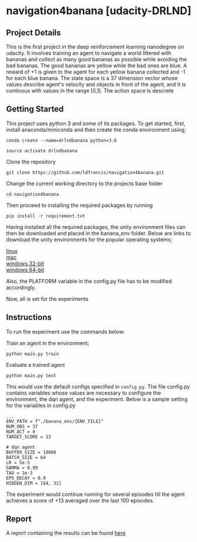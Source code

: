 # navigation4banana [udacity-DRLND]
## Project Details
This is the first project in the deep reinforcement learning nanodegree on udacity. It involves training an agent to navigate a world littered with bananas and collect as many good bananas as possible while avoiding the bad bananas. The good bananas are yellow while the bad ones are blue.
A reward of +1 is given to the agent for each yellow banana collected and -1 for each blue banana.
The state space is a 37 dimension vector whose values describe agent's velocity and objects in front of the agent, and It is continous with values in the range [0,1]. The action space is descrete
## Getting Started
This project uses python 3 and some of its packages. To get started, first, install anaconda/miniconda  and then create the conda environment using;

```conda create --name=drlndbanana python=3.6```

```source activate drlndbanana```

Clone the repository

```git clone https://github.com/ldfrancis/navigation4banana.git```

Change the current working directory to the projects base folder

```cd navigation4banana```

Then proceed to installing the required packages by running

```pip install -r requirement.txt```

Having installed all the required packages, the unity environment files can then be downloaded and placed in the banana_env folder. Below are links to download the unity environments for the popular operating systems;

[linux](https://s3-us-west-1.amazonaws.com/udacity-drlnd/P1/Banana/Banana_Linux.zip) <br/>
[mac](https://s3-us-west-1.amazonaws.com/udacity-drlnd/P1/Banana/Banana.app.zip) <br/>
[windows 32-bit](https://s3-us-west-1.amazonaws.com/udacity-drlnd/P1/Banana/Banana_Windows_x86.zip) <br/>
[windows 64-bit](https://s3-us-west-1.amazonaws.com/udacity-drlnd/P1/Banana/Banana_Windows_x86_64.zip) <br/>

Also, the PLATFORM variable in the config.py file has to be modified accordingly.

Now, all is set for the experiments

## Instructions
To run the experiment use the commands below:

Train an agent in the environment;

```python main.py train```

Evaluate a trained agent

```python main.py test```

This would use the default configs specified in ```config.py```. The file config.py contains variables whose values are necessary to configure the environment, the dqn agent, and the experiment. Below is a sample setting for the variables in config.py
```
...
ENV_PATH = f"./banana_env/{ENV_FILE}"
NUM_OBS = 37
NUM_ACT = 4
TARGET_SCORE = 13

# dqn agent
BUFFER_SIZE = 10000
BATCH_SIZE = 64
LR = 5e-5
GAMMA = 0.99
TAU = 1e-3
EPS_DECAY = 0.9
HIDDEN_DIM = [64, 32]

```

The experiment would continue running for several episodes till the agent achieves a score of +13 averaged over the last 100 episodes.

## Report
A report containing the results can be found [here](g)